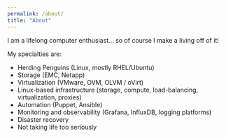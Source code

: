 ```yaml
---
permalink: /about/
title: "About"
---
```


I am a lifelong computer enthusiast... so of course I make a living off of it!

My specialties are:

* Herding Penguins (Linux, mostly RHEL/Ubuntu)
* Storage (EMC, Netapp)
* Virtualization (VMware, OVM, OLVM / oVirt)
* Linux-based infrastructure (storage, compute, load-balancing, virtualization, proxies)
* Automation (Puppet, Ansible)
* Monitoring and observability (Grafana, InfluxDB, logging platforms)
* Disaster recovery
* Not taking life too seriously
